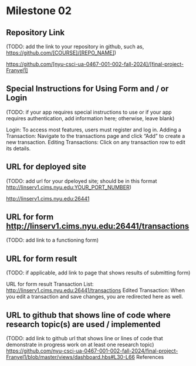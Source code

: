Milestone 02
===

Repository Link
---
(TODO: add the link to your repository in github, such as, https://github.com/[COURSE]/[REPO_NAME])

https://github.com/[nyu-csci-ua-0467-001-002-fall-2024]/[final-project-Franyel1]

Special Instructions for Using Form and / or Login
---
(TODO: if your app requires special instructions to use or if your app requires authentication, add information here; otherwise, leave blank)

Login: To access most features, users must register and log in.
Adding a Transaction: Navigate to the transactions page and click “Add” to create a new transaction.
Editing Transactions: Click on any transaction row to edit its details.

URL for deployed site 
---
(TODO: add url for your dpeloyed site; should be in this format http://linserv1.cims.nyu.edu:YOUR_PORT_NUMBER)

http://linserv1.cims.nyu.edu:26441

URL for form 
http://linserv1.cims.nyu.edu:26441/transactions
---
(TODO: add link to a functioning form)

URL for form result
---
(TODO: if applicable, add link to page that shows results of submitting form)

URL for form result
Transaction List: http://linserv1.cims.nyu.edu:26441/transactions
Edited Transaction: When you edit a transaction and save changes, you are redirected here as well.

URL to github that shows line of code where research topic(s) are used / implemented
--- 
(TODO: add link to github url that shows line or lines of code that demonstrate in progress work on at least one research topic)
https://github.com/nyu-csci-ua-0467-001-002-fall-2024/final-project-Franyel1/blob/master/views/dashboard.hbs#L30-L66
References 
